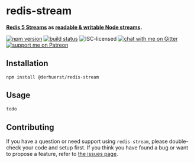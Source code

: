 # redis-stream

**[Redis 5 Streams](https://redis.io/topics/streams-intro) as [readable & writable Node streams](https://nodejs.org/api/stream.html).**

[![npm version](https://img.shields.io/npm/v/redis-stream.svg)](https://www.npmjs.com/package/redis-stream)
[![build status](https://api.travis-ci.org/derhuerst/redis-stream.svg?branch=master)](https://travis-ci.org/derhuerst/redis-stream)
![ISC-licensed](https://img.shields.io/github/license/derhuerst/redis-stream.svg)
[![chat with me on Gitter](https://img.shields.io/badge/chat%20with%20me-on%20gitter-512e92.svg)](https://gitter.im/derhuerst)
[![support me on Patreon](https://img.shields.io/badge/support%20me-on%20patreon-fa7664.svg)](https://patreon.com/derhuerst)


## Installation

```shell
npm install @derhuerst/redis-stream
```


## Usage

```js
todo
```


## Contributing

If you have a question or need support using `redis-stream`, please double-check your code and setup first. If you think you have found a bug or want to propose a feature, refer to [the issues page](https://github.com/derhuerst/redis-stream/issues).
